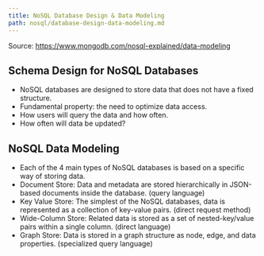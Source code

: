 ```yaml
---
title: NoSQL Database Design & Data Modeling
path: nosql/database-design-data-modeling.md
---
```

Source: <https://www.mongodb.com/nosql-explained/data-modeling>

## Schema Design for NoSQL Databases

- NoSQL databases are designed to store data that does not have a fixed structure.
- Fundamental property: the need to optimize data access.
- How users will query the data and how often.
- How often will data be updated?

## NoSQL Data Modeling

- Each of the 4 main types of NoSQL databases is based on a specific way of storing data.
- Document Store: Data and metadata are stored hierarchically in JSON-based documents inside the database. (query language)
- Key Value Store: The simplest of the NoSQL databases, data is represented as a collection of key-value pairs. (direct request method)
- Wide-Column Store: Related data is stored as a set of nested-key/value pairs within a single column. (direct language)
- Graph Store: Data is stored in a graph structure as node, edge, and data properties. (specialized query language)
